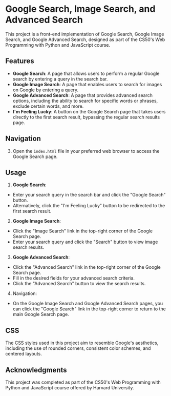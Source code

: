# Google Search, Image Search, and Advanced Search

This project is a front-end implementation of Google Search, Google Image Search, and Google Advanced Search, designed as part of the CS50's Web Programming with Python and JavaScript course.

## Features

- **Google Search**: A page that allows users to perform a regular Google search by entering a query in the search bar.
- **Google Image Search**: A page that enables users to search for images on Google by entering a query.
- **Google Advanced Search**: A page that provides advanced search options, including the ability to search for specific words or phrases, exclude certain words, and more.
- **I'm Feeling Lucky**: A button on the Google Search page that takes users directly to the first search result, bypassing the regular search results page.

## Navigation

3. Open the `index.html` file in your preferred web browser to access the Google Search page.

## Usage

1. **Google Search**:
- Enter your search query in the search bar and click the "Google Search" button.
- Alternatively, click the "I'm Feeling Lucky" button to be redirected to the first search result.

2. **Google Image Search**:
- Click the "Image Search" link in the top-right corner of the Google Search page.
- Enter your search query and click the "Search" button to view image search results.

3. **Google Advanced Search**:
- Click the "Advanced Search" link in the top-right corner of the Google Search page.
- Fill in the desired fields for your advanced search criteria.
- Click the "Advanced Search" button to view the search results.

4. Navigation:
- On the Google Image Search and Google Advanced Search pages, you can click the "Google Search" link in the top-right corner to return to the main Google Search page.

## CSS

The CSS styles used in this project aim to resemble Google's aesthetics, including the use of rounded corners, consistent color schemes, and centered layouts.

## Acknowledgments

This project was completed as part of the CS50's Web Programming with Python and JavaScript course offered by Harvard University.

